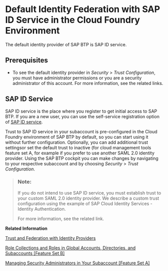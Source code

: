 <!-- loio36d21ac25533495491059887201fe6a3 -->

# Default Identity Federation with SAP ID Service in the Cloud Foundry Environment

The default identity provider of SAP BTP is SAP ID service.



## Prerequisites

-   To see the default identity provider in *Security* \> *Trust Configuration*, you must have administrator permissions or you are a security administrator of this account. For more information, see the related links.




<a name="loio36d21ac25533495491059887201fe6a3__section_aw5_w2x_thb"/>

## SAP ID Service

SAP ID service is the place where you register to get initial access to SAP BTP. If you are a new user, you can use the self-service registration option of [SAP ID service](https://accounts.sap.com).

Trust to SAP ID service in your subaccount is pre-configured in the Cloud Foundry environment of SAP BTP by default, so you can start using it without further configuration. Optionally, you can add additional trust settingsor set the default trust to inactive \(for cloud management tools feature set A, for example if you prefer to use another SAML 2.0 identity provider. Using the SAP BTP cockpit you can make changes by navigating to your respective subaccount and by choosing *Security* \> *Trust Configuration*.

> ### Note:  
> If you do not intend to use SAP ID service, you must establish trust to your custom SAML 2.0 identity provider. We describe a custom trust configuration using the example of SAP Cloud Identity Services - Identity Authentication.
> 
> For more information, see the related link.

**Related Information**  


[Trust and Federation with Identity Providers](Trust_and_Federation_with_Identity_Providers_cb1bc8f.md "When setting up accounts you need to assign users. While we provide you with your first users to get you started, your organization has its own user bases which you want to integrate.")

[Role Collections and Roles in Global Accounts, Directories, and Subaccounts \[Feature Set B\]](../10-concepts/Role_Collections_and_Roles_in_Global_Accounts,_Directories,_and_Subaccounts_Feature_Set_B_0039cf0.md "In the cloud management tools feature set B, SAP BTP provides a set of role collections to set up administrator access to your global account and subaccounts.")

[Managing Security Administrators in Your Subaccount \[Feature Set A\]](Managing_Security_Administrators_in_Your_Subaccount_Feature_Set_A_6752c4b.md "Running on the cloud management tools feature set A: When you create a subaccount, SAP BTP automatically grants your user the role for the administration of business users and their authorizations in the subaccount. Having this role, you can also add or remove other users who will then also be user and role administrators of this subaccount.")

